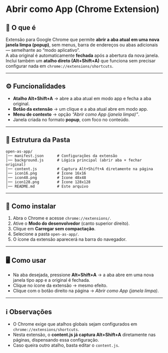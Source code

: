 # Abrir como App (Chrome Extension)

## 📌 O que é
Extensão para Google Chrome que permite **abrir a aba atual em uma nova janela limpa (popup)**, sem menus, barra de endereços ou abas adicionais — semelhante ao “modo aplicativo”.  
A aba original é automaticamente **fechada** após a abertura da nova janela.  
Inclui também um **atalho direto (Alt+Shift+A)** que funciona sem precisar configurar nada em `chrome://extensions/shortcuts`.

---

## ⚙️ Funcionalidades
- **Atalho Alt+Shift+A** → abre a aba atual em modo app e fecha a aba original.  
- **Botão da extensão** → um clique e a aba atual abre em modo app.  
- **Menu de contexto** → opção *“Abrir como App (janela limpa)”*.  
- Janela criada no formato **popup**, com foco no conteúdo.  

---

## 📂 Estrutura da Pasta
```
open-as-app/
│── manifest.json      # Configurações da extensão
│── background.js      # Lógica principal (abrir aba + fechar original)
│── content.js         # Captura Alt+Shift+A diretamente na página
│── icon16.png         # Ícone 16x16
│── icon48.png         # Ícone 48x48
│── icon128.png        # Ícone 128x128
│── README.md          # Este arquivo
```

---

## 🚀 Como instalar
1. Abra o Chrome e acesse `chrome://extensions/`.  
2. Ative o **Modo do desenvolvedor** (canto superior direito).  
3. Clique em **Carregar sem compactação**.  
4. Selecione a pasta `open-as-app/`.  
5. O ícone da extensão aparecerá na barra do navegador.  

---

## 🖥️ Como usar
- Na aba desejada, pressione **Alt+Shift+A** → a aba abre em uma nova janela tipo app e a original é fechada.  
- Clique no ícone da extensão → mesmo efeito.  
- Clique com o botão direito na página → *Abrir como App (janela limpa)*.  

---

## ℹ️ Observações
- O Chrome exige que atalhos globais sejam configurados em `chrome://extensions/shortcuts`.  
- Nesta extensão, o **content.js já captura Alt+Shift+A** diretamente nas páginas, dispensando essa configuração.  
- Caso queira outro atalho, basta editar o `content.js`.
